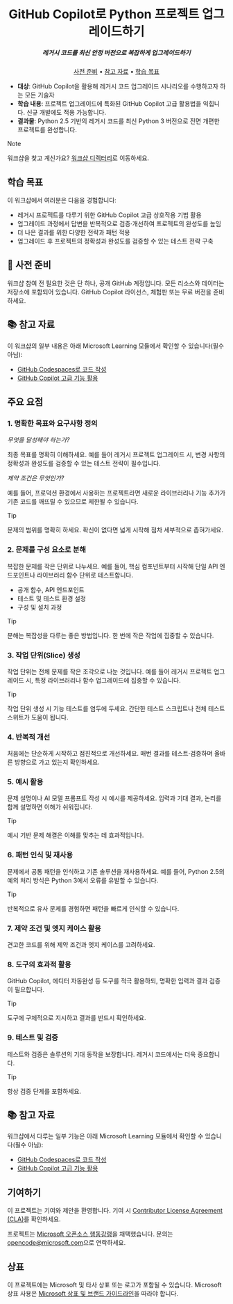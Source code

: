 <h1 align="center">GitHub Copilot로 Python 프로젝트 업그레이드하기</h1>
<h5 align="center">레거시 코드를 최신 안정 버전으로 복잡하게 업그레이드하기</h3>

<p align="center">
  <a href="#mega-사전-준비">사전 준비</a> •
  <a href="#books-참고-자료">참고 자료</a> •
  <a href="#학습-목표">학습 목표</a>
</p>

- **대상**: GitHub Copilot을 활용해 레거시 코드 업그레이드 시나리오를 수행하고자 하는 모든 기술자
- **학습 내용**: 프로젝트 업그레이드에 특화된 GitHub Copilot 고급 활용법을 익힙니다. 신규 개발에도 적용 가능합니다.
- **결과물**: Python 2.5 기반의 레거시 코드를 최신 Python 3 버전으로 전면 개편한 프로젝트를 완성합니다.

> [!NOTE]
> 워크샵을 찾고 계신가요? [워크샵 디렉터리](./workshop)로 이동하세요.

## 학습 목표

이 워크샵에서 여러분은 다음을 경험합니다:

  - 레거시 프로젝트를 다루기 위한 GitHub Copilot 고급 상호작용 기법 활용
  - 업그레이드 과정에서 답변을 반복적으로 검증·개선하여 프로젝트의 완성도를 높임
  - 더 나은 결과를 위한 다양한 전략과 패턴 적용
  - 업그레이드 후 프로젝트의 정확성과 완성도를 검증할 수 있는 테스트 전략 구축

## :mega: 사전 준비

워크샵 참여 전 필요한 것은 단 하나, 공개 GitHub 계정입니다. 모든 리소스와 데이터는 저장소에 포함되어 있습니다. GitHub Copilot 라이선스, 체험판 또는 무료 버전을 준비하세요.

## :books: 참고 자료

이 워크샵의 일부 내용은 아래 Microsoft Learning 모듈에서 확인할 수 있습니다(필수 아님):

- [GitHub Codespaces로 코드 작성](https://learn.microsoft.com/training/modules/code-with-github-codespaces/)
- [GitHub Copilot 고급 기능 활용](https://learn.microsoft.com/training/modules/advanced-github-copilot/)

## 주요 요점

### 1. 명확한 목표와 요구사항 정의

*무엇을 달성해야 하는가?*

최종 목표를 명확히 이해하세요. 예를 들어 레거시 프로젝트 업그레이드 시, 변경 사항의 정확성과 완성도를 검증할 수 있는 테스트 전략이 필수입니다.

*제약 조건은 무엇인가?*

예를 들어, 프로덕션 환경에서 사용하는 프로젝트라면 새로운 라이브러리나 기능 추가가 기존 코드를 깨뜨릴 수 있으므로 제한될 수 있습니다.

> [!TIP]
> 문제의 범위를 명확히 하세요. 확신이 없다면 넓게 시작해 점차 세부적으로 좁혀가세요.

### 2. 문제를 구성 요소로 분해

복잡한 문제를 작은 단위로 나누세요. 예를 들어, 핵심 컴포넌트부터 시작해 단일 API 엔드포인트나 라이브러리 함수 단위로 테스트합니다.

- 공개 함수, API 엔드포인트
- 테스트 및 테스트 환경 설정
- 구성 및 설치 과정

> [!TIP]
> 분해는 복잡성을 다루는 좋은 방법입니다. 한 번에 작은 작업에 집중할 수 있습니다.

### 3. 작업 단위(Slice) 생성

작업 단위는 전체 문제를 작은 조각으로 나눈 것입니다. 예를 들어 레거시 프로젝트 업그레이드 시, 특정 라이브러리나 함수 업그레이드에 집중할 수 있습니다.

> [!TIP]
> 작업 단위 생성 시 기능 테스트를 염두에 두세요. 간단한 테스트 스크립트나 전체 테스트 스위트가 도움이 됩니다.

### 4. 반복적 개선

처음에는 단순하게 시작하고 점진적으로 개선하세요. 매번 결과를 테스트·검증하며 올바른 방향으로 가고 있는지 확인하세요.

### 5. 예시 활용

문제 설명이나 AI 모델 프롬프트 작성 시 예시를 제공하세요. 입력과 기대 결과, 논리를 함께 설명하면 이해가 쉬워집니다.

> [!TIP]
> 예시 기반 문제 해결은 이해를 맞추는 데 효과적입니다.

### 6. 패턴 인식 및 재사용

문제에서 공통 패턴을 인식하고 기존 솔루션을 재사용하세요. 예를 들어, Python 2.5의 예외 처리 방식은 Python 3에서 오류를 유발할 수 있습니다.

> [!TIP]
> 반복적으로 유사 문제를 경험하면 패턴을 빠르게 인식할 수 있습니다.

### 7. 제약 조건 및 엣지 케이스 활용

견고한 코드를 위해 제약 조건과 엣지 케이스를 고려하세요.

### 8. 도구의 효과적 활용

GitHub Copilot, 에디터 자동완성 등 도구를 적극 활용하되, 명확한 입력과 결과 검증이 필요합니다.

> [!TIP]
> 도구에 구체적으로 지시하고 결과를 반드시 확인하세요.

### 9. 테스트 및 검증

테스트와 검증은 솔루션의 기대 동작을 보장합니다. 레거시 코드에서는 더욱 중요합니다.

> [!TIP]
> 항상 검증 단계를 포함하세요.

## :books: 참고 자료

워크샵에서 다루는 일부 기능은 아래 Microsoft Learning 모듈에서 확인할 수 있습니다(필수 아님):

- [GitHub Codespaces로 코드 작성](https://learn.microsoft.com/training/modules/code-with-github-codespaces/)
- [GitHub Copilot 고급 기능 활용](https://learn.microsoft.com/training/modules/advanced-github-copilot/)

## 기여하기

이 프로젝트는 기여와 제안을 환영합니다. 기여 시 [Contributor License Agreement (CLA)](https://cla.opensource.microsoft.com)를 확인하세요.

프로젝트는 [Microsoft 오픈소스 행동강령](https://opensource.microsoft.com/codeofconduct/)을 채택했습니다. 문의는 [opencode@microsoft.com](mailto:opencode@microsoft.com)으로 연락하세요.

## 상표

이 프로젝트에는 Microsoft 및 타사 상표 또는 로고가 포함될 수 있습니다. Microsoft 상표 사용은 [Microsoft 상표 및 브랜드 가이드라인](https://www.microsoft.com/en-us/legal/intellectualproperty/trademarks/usage/general)을 따라야 합니다.
